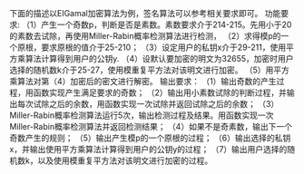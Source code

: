 下面的描述以EIGamal加密算法为例，签名算法可以参考相关要求即可。
功能要求:
（1）产生一个奇数p，判断是否是素数。素数要求介于214-215。先用小于20的素数去试除，再使用Miller-Rabin概率检测算法进行检测，
（2）求得模p的一个原根，要求原根的值介于25-210；
（3）设定用户的私钥x介于29-211，使用平方乘算法计算得到用户的公钥y.
（4）设默认要加密的明文为32655，加密时用户选择的随机数k介于25-27，使用模重复平方法对该明文进行加密。
（5）用平方乘算法对第（4）加密后的密文进行解密。
输出要求：
（1）输出奇数的产生过程，用函数实现产生满足要求的奇数；
（2）输出用小素数试除的判断过程，并输出每次试除之后的余数，用函数实现一次试除并返回试除之后的余数；
（3）Miller-Rabin概率检测算法运行5次，输出检测过程及结果。用函数实现一次Miller-Rabin概率检测算法并返回检测结果；
（4）如果不是奇素数，输出下一个奇数产生的规则；
（5）输出产生模p的一个原根的过程；
（6）输出选择的私钥x，并输出使用平方乘算法计算得到用户的公钥y的过程；
（7）输出用户选择的随机数k，以及使用模重复平方法对该明文进行加密的过程。
